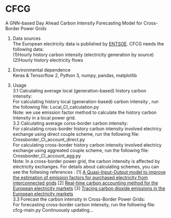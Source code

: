 # CFCG
A GNN-based Day Ahead Carbon Intensity Forecasting Model for Cross-Border Power Grids  

1. Data sources  
The European electricity data is published by [ENTSOE](https://transparency.entsoe.eu/dashboard/show?loggedUserIsPrivileged=false). CFCG needs the following data:  
(1)Hourly history carbon intensity (electricity generation by source)    
(2)Hourly history electricity flows  


2. Environmental dependence  
Keras & Tensorflow 2, Python 3, numpy, pandas, matplotlib  

3. Usage  
3.1  Calculating average local (generation-based) history carbon intensity:  
For calculating history local (generation-based) carbon intensity , run the following file: Local_CI_calculation.py  
Note: we use emission factor method to calculate the history carbon intensity in a local power grid.  
3.2 Calculating average corss-border carbon intensity:  
For calculating cross-border history carbon intensity involved electricy exchange using direct couple scheme, run the following file: Crossborder_CI_account_direct.py  
For calculating cross-border history carbon intensity involved electricy exchange using aggreated couple scheme, run the following file: Crossborder_CI_account_agg.py  
Note: In a cross-border power grid, the carbon intensity is affected by electricity exchanges. For details about calculating schemes, you can see the follwoing references : 
[1] [A Quasi-Input-Output model to improve the estimation of emission factors for purchased electricity from interconnected grids](https://doi.org/10.1016/j.apenergy.2017.05.046)
[2] [Real-time carbon accounting method for the European electricity markets](https://doi.org/10.1016/j.esr.2019.100367)
[3] [Tracing carbon dioxide emissions in the European electricity markets](https://ieeexplore.ieee.org/document/9221928)  
3.3 Forecast the carbon intensity in Cross-Border Power Grids:  
For forecasting cross-border carbon intensity, run the following file: cfcg-main.py
Continuously updating...


